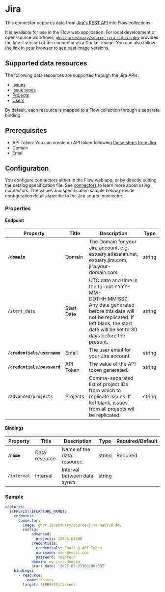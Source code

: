 
# Jira

This connector captures data from [Jira's REST API](https://developer.atlassian.com/cloud/jira/platform/rest/v3/intro/) into Flow collections.

It is available for use in the Flow web application. For local development or open-source workflows, [`ghcr.io/estuary/source-jira-native:dev`](https://ghcr.io/estuary/source-jira-native:dev) provides the latest version of the connector as a Docker image. You can also follow the link in your browser to see past image versions.

## Supported data resources

The following data resources are supported through the Jira APIs:

* [Issues](https://developer.atlassian.com/cloud/jira/platform/rest/v3/api-group-issue-search/#api-rest-api-3-search-jql-get)
* [Issue types](https://developer.atlassian.com/cloud/jira/platform/rest/v3/api-group-issue-types/#api-group-issue-types)
* [Projects](https://developer.atlassian.com/cloud/jira/platform/rest/v3/api-group-projects/#api-rest-api-3-project-search-get)
* [Users](https://developer.atlassian.com/cloud/jira/platform/rest/v3/api-group-users/#api-rest-api-3-users-search-get)

By default, each resource is mapped to a Flow collection through a separate binding.

## Prerequisites

- API Token: You can create an API token following [these steps from Jira](https://support.atlassian.com/atlassian-account/docs/manage-api-tokens-for-your-atlassian-account/)
- Domain
- Email

## Configuration

You configure connectors either in the Flow web app, or by directly editing the catalog specification file.
See [connectors](../../../concepts/connectors.md#using-connectors) to learn more about using connectors. The values and specification sample below provide configuration details specific to the Jira source connector.

### Properties

#### Endpoint

| Property | Title | Description | Type | Required/Default |
|---|---|---|---|---|
| **`/domain`** | Domain | The Domain for your Jira account, e.g. estuary.atlassian.net, estuary.jira.com, jira.your-domain.com | string | Required |
| `/start_date` | Start Date | UTC date and time in the format YYYY-MM-DDTHH:MM:SSZ. Any data generated before this date will not be replicated. If left blank, the start date will be set to 30 days before the present. | string |  |
| **`/credentials/username`** | Email | The user email for your Jira account. | string | Required |
| **`/credentials/password`** | API Token | The value of the API token generated. | string | Required |
| `/advanced/projects` | Projects | Comma-separated list of project IDs from which to replicate issues. If left blank, issues from all projects wil be replicated. | string |  |

#### Bindings

| Property | Title | Description | Type | Required/Default |
|---|---|---|---|---|
| **`/name`** | Data resource | Name of the data resource. | string | Required |
| `/interval` | Interval | Interval between data syncs | string |          |

### Sample

```yaml
captures:
  ${PREFIX}/${CAPTURE_NAME}:
    endpoint:
      connector:
        image: ghcr.io/estuary/source-jira-native:dev
        config:
            advanced:
              projects: 12345,67890
            credentials:
              credentials: Email & API Token
              username: user@email.com
              password: <secret>
            domain: my.jira.domain
            start_date: "2025-05-23T00:00:00Z"
    bindings:
      - resource:
          name: issues
        target: ${PREFIX}/issues
```
